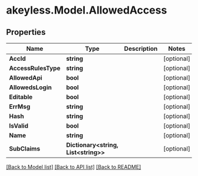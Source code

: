 # akeyless.Model.AllowedAccess

## Properties

Name | Type | Description | Notes
------------ | ------------- | ------------- | -------------
**AccId** | **string** |  | [optional] 
**AccessRulesType** | **string** |  | [optional] 
**AllowedApi** | **bool** |  | [optional] 
**AllowedsLogin** | **bool** |  | [optional] 
**Editable** | **bool** |  | [optional] 
**ErrMsg** | **string** |  | [optional] 
**Hash** | **string** |  | [optional] 
**IsValid** | **bool** |  | [optional] 
**Name** | **string** |  | [optional] 
**SubClaims** | **Dictionary&lt;string, List&lt;string&gt;&gt;** |  | [optional] 

[[Back to Model list]](../README.md#documentation-for-models) [[Back to API list]](../README.md#documentation-for-api-endpoints) [[Back to README]](../README.md)

